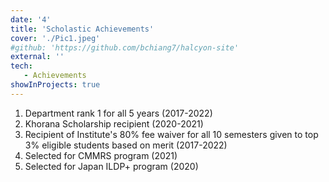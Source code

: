 ```yaml
---
date: '4'
title: 'Scholastic Achievements'
cover: './Pic1.jpeg'
#github: 'https://github.com/bchiang7/halcyon-site'
external: ''
tech:
   - Achievements
showInProjects: true
---
```


1. Department rank 1 for all 5 years (2017-2022)
2. Khorana Scholarship recipient (2020-2021)
3. Recipient of Institute's 80% fee waiver for all 10 semesters given to top 3% eligible students based on merit (2017-2022)
4. Selected for CMMRS program (2021)
5. Selected for Japan ILDP+ program (2020)
